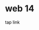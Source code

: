 <h1>web 14</h1>
<a href="https://raffneptune-web14.vercel.app" style="color: black; text-decoration: none;">tap link</a>
